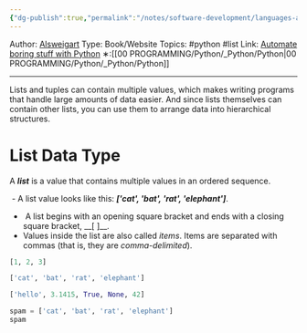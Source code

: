 ```yaml
---
{"dg-publish":true,"permalink":"/notes/software-development/languages-and-frameworks/python/1-automate-the-boring-stuff-with-python/chapter-4-lists/023-list-data-type/","created":"2025-07-13T15:25:05.566+08:00"}
---
```


Author: [Alsweigart](https://alsweigart.com/)
Type: Book/Website
Topics: #python #list
Link: [Automate boring stuff with Python](https://automatetheboringstuff.com/)
∗:[[00 PROGRAMMING/Python/_Python/Python\|00 PROGRAMMING/Python/_Python/Python]] 

---
Lists and tuples can contain multiple values, which makes writing programs that handle large amounts of data easier. And since lists themselves can contain other lists, you can use them to arrange data into hierarchical structures.

# List Data Type
A ___list___ is a value that contains multiple values in an ordered sequence.

 - A list value looks like this: ___['cat', 'bat', 'rat', 'elephant']___.
-  A list begins with an opening square bracket and ends with a closing square bracket, \__[ ]__.   
- Values inside the list are also called _items_. Items are separated with commas (that is, they are _comma-delimited_).

```python
[1, 2, 3]

['cat', 'bat', 'rat', 'elephant']

['hello', 3.1415, True, None, 42]

spam = ['cat', 'bat', 'rat', 'elephant']
spam
```